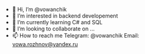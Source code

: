 - 👋 Hi, I’m @vowanchik
- 👀 I’m interested in backend developement
- 🌱 I’m currently learning C# and SQL
- 💞️ I’m looking to collaborate on ...
- 📫 How to reach me Telegram: @vowanchik Email: vowa.rozhnov@yandex.ru

<!---
vowanchik/vowanchik is a ✨ special ✨ repository because its `README.md` (this file) appears on your GitHub profile.
You can click the Preview link to take a look at your changes.
--->
